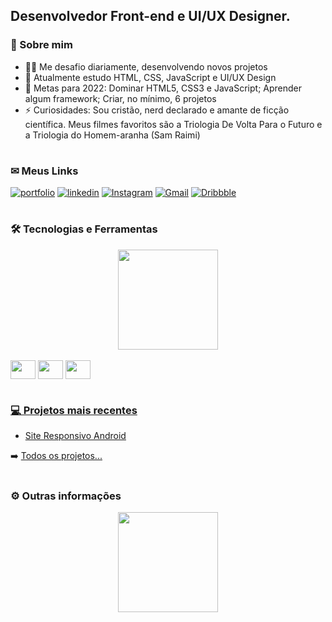 ## Desenvolvedor Front-end e UI/UX Designer.


### 🚀 Sobre mim

- 👩‍💻 Me desafio diariamente, desenvolvendo novos projetos
- 🧠 Atualmente estudo HTML, CSS, JavaScript e UI/UX Design
- 🥅 Metas para 2022: Dominar HTML5, CSS3 e JavaScript; Aprender algum framework; Criar, no mínimo, 6 projetos
- ⚡️ Curiosidades: Sou cristão, nerd declarado e amante de ficção científica. Meus filmes favoritos são a Triologia De Volta Para o Futuro e a Triologia do Homem-aranha (Sam Raimi)

#

### ✉ Meus Links

<div> 

[![portfolio](https://img.shields.io/badge/my_portfolio-000?style=for-the-badge&logo=ko-fi&logoColor=white)](https://matheusqueirozds.vercel.app)
[![linkedin](https://img.shields.io/badge/linkedin-0A66C2?style=for-the-badge&logo=linkedin&logoColor=white)](https://www.linkedin.com/in/matheusqueirozds)
[![Instagram](https://img.shields.io/badge/Instagram-%23E4405F.svg?style=for-the-badge&logo=Instagram&logoColor=white)](https://www.instagram.com/oabsorvedor)
[![Gmail](https://img.shields.io/badge/Gmail-D14836?style=for-the-badge&logo=gmail&logoColor=white)](mailto:matheusqueirozds)
[![Dribbble](https://img.shields.io/badge/Dribbble-EA4C89?style=for-the-badge&logo=dribbble&logoColor=white)](https://dribbble.com/matheusqueirozds)

</div>
  
#

### 🛠 Tecnologias e Ferramentas

<div align="center">
  <a href="https://github.com/matheusqueirozds">
  <img height="160rem" src="https://github-readme-stats.vercel.app/api/top-langs/?username=matheusqueirozds&layout=compact&langs_count=7&theme=dark"/>
</div>
  
<div align="center" style="display: inline-block"><br>
  <img align="center" height="30" width="40" src="https://cdn.jsdelivr.net/gh/devicons/devicon/icons/html5/html5-original.svg">
  <img align="center" height="30" width="40" src="https://cdn.jsdelivr.net/gh/devicons/devicon/icons/css3/css3-original.svg">
  <img align="center" height="30" width="40" src="https://cdn.jsdelivr.net/gh/devicons/devicon/icons/javascript/javascript-plain.svg">
</div>

#

### 💻 Projetos mais recentes

- [Site Responsivo Android](https://github.com/matheusqueirozds/site-responsivo-android)

➡️ [Todos os projetos...](https://github.com/matheusqueirozds?tab=repositories)

#

### ⚙️ Outras informações

<div align="center">
  <a href="https://github.com/matheusqueirozds">
  <img height="160rem" src="https://github-readme-stats.vercel.app/api?username=matheusqueirozds&show_icons=true&theme=dark&include_all_commits=true&count_private=true"/>
</div>
